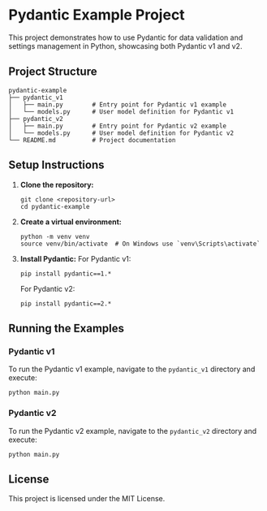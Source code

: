 # Pydantic Example Project

This project demonstrates how to use Pydantic for data validation and settings management in Python, showcasing both Pydantic v1 and v2.

## Project Structure

```
pydantic-example
├── pydantic_v1
│   ├── main.py        # Entry point for Pydantic v1 example
│   └── models.py      # User model definition for Pydantic v1
├── pydantic_v2
│   ├── main.py        # Entry point for Pydantic v2 example
│   └── models.py      # User model definition for Pydantic v2
└── README.md          # Project documentation
```

## Setup Instructions

1. **Clone the repository:**
   ```
   git clone <repository-url>
   cd pydantic-example
   ```

2. **Create a virtual environment:**
   ```
   python -m venv venv
   source venv/bin/activate  # On Windows use `venv\Scripts\activate`
   ```

3. **Install Pydantic:**
   For Pydantic v1:
   ```
   pip install pydantic==1.*
   ```

   For Pydantic v2:
   ```
   pip install pydantic==2.*
   ```

## Running the Examples

### Pydantic v1

To run the Pydantic v1 example, navigate to the `pydantic_v1` directory and execute:

```
python main.py
```

### Pydantic v2

To run the Pydantic v2 example, navigate to the `pydantic_v2` directory and execute:

```
python main.py
```

## License

This project is licensed under the MIT License.